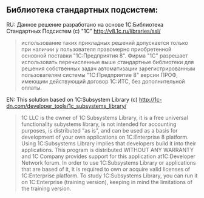 ##  Библиотека стандартных подсистем:

RU: Данное решение разработано на основе 1C:Библиотека Стандартных Подсистем (с) "1С" http://v8.1c.ru/libraries/ssl/
>использование таких прикладных решений допускается только при наличии у пользователя правомерно приобретенной основной поставки "1С:Предприятия 8". 
>Фирма "1С" разрешает использовать перечисленные выше стандартные библиотеки для решения собственных задач автоматизации зарегистрированным пользователям системы "1С:Предприятие 8" версии ПРОФ, имеющим действующий договор 1С:ИТС, без дополнительной оплаты.


EN: This solution based on   1С:Subsystem Library (c) http://1c-dn.com/developer_tools/1c_subsystems_library/ 
>1C LLC is the owner of 1C:Subsystems Library, it is a free universal functionality subystems library, is not intended for accounting purposes, is distributed "as is", and can be used as a basis for development of your own applications on 1C:Enterprise 8 platform. Using 1C:Subsystems Library implies that developers build it into their applications. This program is distributed WITHOUT ANY WARRANTY and 1C Company provides support for this application at1C:Developer Network forum. In order to use 1C:Subsystems Library or applications that are based of it, it is required to own or acquire valid licenses of 1C:Enterprise platform. To study 1C:Subsystems Library, you can run it on 1C:Enterprise (training version), keeping in mind the limitations of the training version.
